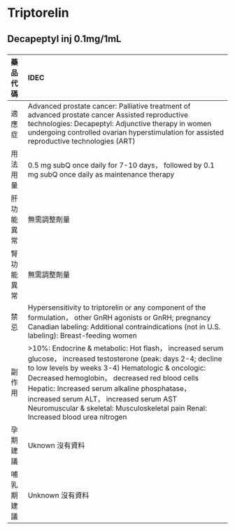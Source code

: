 # Triptorelin

## Decapeptyl inj 0.1mg/1mL

##### 

| 藥品代碼   | IDEC                                                                                                                                                                                                                                                                                                                                                                                                   |
|:-----------|:-------------------------------------------------------------------------------------------------------------------------------------------------------------------------------------------------------------------------------------------------------------------------------------------------------------------------------------------------------------------------------------------------------|
| 適應症     | Advanced prostate cancer: Palliative treatment of advanced prostate cancer Assisted reproductive technologies: Decapeptyl: Adjunctive therapy in women undergoing controlled ovarian hyperstimulation for assisted reproductive technologies (ART)                                                                                                                                                     |
| 用法用量   | 0.5 mg subQ once daily for 7-10 days， followed by 0.1 mg subQ once daily as maintenance therapy                                                                                                                                                                                                                                                                                                       |
| 肝功能異常 | 無需調整劑量                                                                                                                                                                                                                                                                                                                                                                                           |
| 腎功能異常 | 無需調整劑量                                                                                                                                                                                                                                                                                                                                                                                           |
| 禁忌       | Hypersensitivity to triptorelin or any component of the formulation， other GnRH agonists or GnRH; pregnancy Canadian labeling: Additional contraindications (not in U.S. labeling): Breast-feeding women                                                                                                                                                                                              |
| 副作用     | >10%: Endocrine & metabolic: Hot flash， increased serum glucose， increased testosterone (peak: days 2-4; decline to low levels by weeks 3-4) Hematologic & oncologic: Decreased hemoglobin， decreased red blood cells Hepatic: Increased serum alkaline phosphatase， increased serum ALT， increased serum AST Neuromuscular & skeletal: Musculoskeletal pain Renal: Increased blood urea nitrogen |
| 孕期建議   | Uknown 沒有資料                                                                                                                                                                                                                                                                                                                                                                                        |
| 哺乳期建議 | Unknown 沒有資料                                                                                                                                                                                                                                                                                                                                                                                       |

